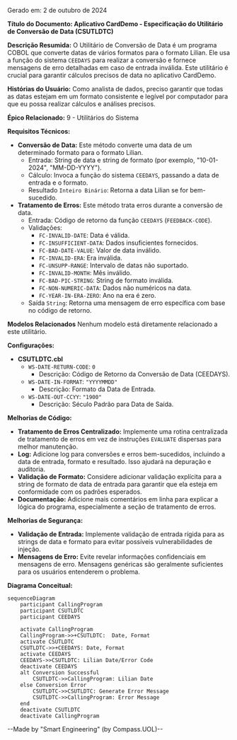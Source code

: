 Gerado em: 2 de outubro de 2024

**Título do Documento: Aplicativo CardDemo - Especificação do Utilitário de Conversão de Data (CSUTLDTC)**

**Descrição Resumida:**
O Utilitário de Conversão de Data é um programa COBOL que converte datas de vários formatos para o formato Lilian. Ele usa a função do sistema `CEEDAYS` para realizar a conversão e fornece mensagens de erro detalhadas em caso de entrada inválida. Este utilitário é crucial para garantir cálculos precisos de data no aplicativo CardDemo.

**Histórias do Usuário:**
Como analista de dados, preciso garantir que todas as datas estejam em um formato consistente e legível por computador para que eu possa realizar cálculos e análises precisos.

**Épico Relacionado:**
9 - Utilitários do Sistema

**Requisitos Técnicos:**

- **Conversão de Data:** Este método converte uma data de um determinado formato para o formato Lilian.
  - Entrada: String de data e string de formato (por exemplo, "10-01-2024", "MM-DD-YYYY").
  - Cálculo: Invoca a função do sistema `CEEDAYS`, passando a data de entrada e o formato.
  - Resultado `Inteiro Binário`: Retorna a data Lilian se for bem-sucedido.
- **Tratamento de Erros:** Este método trata erros durante a conversão de data.
  - Entrada: Código de retorno da função `CEEDAYS` (`FEEDBACK-CODE`).
  - Validações:
    - `FC-INVALID-DATE`: Data é válida.
    - `FC-INSUFFICIENT-DATA`: Dados insuficientes fornecidos.
    - `FC-BAD-DATE-VALUE`: Valor de data inválido.
    - `FC-INVALID-ERA`: Era inválida.
    - `FC-UNSUPP-RANGE`: Intervalo de datas não suportado.
    - `FC-INVALID-MONTH`: Mês inválido.
    - `FC-BAD-PIC-STRING`: String de formato inválida.
    - `FC-NON-NUMERIC-DATA`: Dados não numéricos na data.
    - `FC-YEAR-IN-ERA-ZERO`: Ano na era é zero.
  - Saída `String`: Retorna uma mensagem de erro específica com base no código de retorno.

**Modelos Relacionados**
Nenhum modelo está diretamente relacionado a este utilitário.

**Configurações:**

- **CSUTLDTC.cbl**
  - `WS-DATE-RETURN-CODE`: `0`
	- Descrição: Código de Retorno da Conversão de Data (CEEDAYS).
  - `WS-DATE-IN-FORMAT`: `"YYYYMMDD"`
	- Descrição: Formato da Data de Entrada.
  - `WS-DATE-OUT-CCYY`: `"1900"`
	- Descrição: Século Padrão para Data de Saída.

**Melhorias de Código:**

- **Tratamento de Erros Centralizado:** Implemente uma rotina centralizada de tratamento de erros em vez de instruções `EVALUATE` dispersas para melhor manutenção.
- **Log:** Adicione log para conversões e erros bem-sucedidos, incluindo a data de entrada, formato e resultado. Isso ajudará na depuração e auditoria.
- **Validação de Formato:** Considere adicionar validação explícita para a string de formato de data de entrada para garantir que ela esteja em conformidade com os padrões esperados.
- **Documentação:** Adicione mais comentários em linha para explicar a lógica do programa, especialmente a seção de tratamento de erros.

**Melhorias de Segurança:**

- **Validação de Entrada:** Implemente validação de entrada rígida para as strings de data e formato para evitar possíveis vulnerabilidades de injeção.
- **Mensagens de Erro:** Evite revelar informações confidenciais em mensagens de erro. Mensagens genéricas são geralmente suficientes para os usuários entenderem o problema.

**Diagrama Conceitual:**
```mermaid
sequenceDiagram
    participant CallingProgram
    participant CSUTLDTC
    participant CEEDAYS

    activate CallingProgram
    CallingProgram->>+CSUTLDTC:  Date, Format
    activate CSUTLDTC
    CSUTLDTC->>+CEEDAYS: Date, Format
    activate CEEDAYS
    CEEDAYS->>CSUTLDTC: Lilian Date/Error Code
    deactivate CEEDAYS
    alt Conversion Successful
        CSUTLDTC->>CallingProgram: Lilian Date
    else Conversion Error
        CSUTLDTC->>CSUTLDTC: Generate Error Message
        CSUTLDTC->>CallingProgram: Error Message
    end
    deactivate CSUTLDTC
    deactivate CallingProgram
```

--Made by "Smart Engineering" (by Compass.UOL)--
